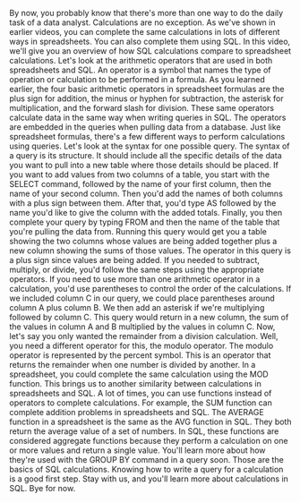 

By now, you probably know that there's more than one way to do the daily task of a data analyst. Calculations are no exception. As we've shown in earlier videos, you can complete the same calculations in lots of different ways in spreadsheets. You can also complete them using SQL. In this video, we'll give you an overview of how SQL calculations compare to spreadsheet calculations. Let's look at the arithmetic operators that are used in both spreadsheets and SQL. An operator is a symbol that names the type of operation or calculation to be performed in a formula. As you learned earlier, the four basic arithmetic operators in spreadsheet formulas are the plus sign for addition, the minus or hyphen for subtraction, the asterisk for multiplication, and the forward slash for division. These same operators calculate data in the same way when writing queries in SQL. The operators are embedded in the queries when pulling data from a database. Just like spreadsheet formulas, there's a few different ways to perform calculations using queries. Let's look at the syntax for one possible query. The syntax of a query is its structure. It should include all the specific details of the data you want to pull into a new table where those details should be placed. If you want to add values from two columns of a table, you start with the SELECT command, followed by the name of your first column, then the name of your second column. Then you'd add the names of both columns with a plus sign between them. After that, you'd type AS followed by the name you'd like to give the column with the added totals. Finally, you then complete your query by typing FROM and then the name of the table that you're pulling the data from. Running this query would get you a table showing the two columns whose values are being added together plus a new column showing the sums of those values. The operator in this query is a plus sign since values are being added. If you needed to subtract, multiply, or divide, you'd follow the same steps using the appropriate operators. If you need to use more than one arithmetic operator in a calculation, you'd use parentheses to control the order of the calculations. If we included column C in our query, we could place parentheses around column A plus column B. We then add an asterisk if we're multiplying followed by column C. This query would return in a new column, the sum of the values in column A and B multiplied by the values in column C. Now, let's say you only wanted the remainder from a division calculation. Well, you need a different operator for this, the modulo operator. The modulo operator is represented by the percent symbol. This is an operator that returns the remainder when one number is divided by another. In a spreadsheet, you could complete the same calculation using the MOD function. This brings us to another similarity between calculations in spreadsheets and SQL. A lot of times, you can use functions instead of operators to complete calculations. For example, the SUM function can complete addition problems in spreadsheets and SQL. The AVERAGE function in a spreadsheet is the same as the AVG function in SQL. They both return the average value of a set of numbers. In SQL, these functions are considered aggregate functions because they perform a calculation on one or more values and return a single value. You'll learn more about how they're used with the GROUP BY command in a query soon. Those are the basics of SQL calculations. Knowing how to write a query for a calculation is a good first step. Stay with us, and you'll learn more about calculations in SQL. Bye for now.